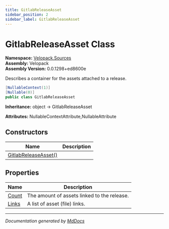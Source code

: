 ```yaml
---
title: GitlabReleaseAsset
sidebar_position: 2
sidebar_label: GitlabReleaseAsset
---
```

<!--  
  <auto-generated>   
    The contents of this file were generated by a tool.  
    Changes to this file may be list if the file is regenerated  
  </auto-generated>   
-->

# GitlabReleaseAsset Class

**Namespace:** [Velopack.Sources](../index.md)  
**Assembly:** Velopack  
**Assembly Version:** 0.0.1298+ed8600e

Describes a container for the assets attached to a release.

```csharp
[NullableContext(1)]
[Nullable(0)]
public class GitlabReleaseAsset
```

**Inheritance:** object → GitlabReleaseAsset

**Attributes:** NullableContextAttribute,NullableAttribute

## Constructors

| Name                                          | Description |
| --------------------------------------------- | ----------- |
| [GitlabReleaseAsset()](constructors/index.md) |             |

## Properties

| Name                         | Description                                 |
| ---------------------------- | ------------------------------------------- |
| [Count](properties/Count.md) | The amount of assets linked to the release. |
| [Links](properties/Links.md) | A list of asset (file) links.               |

___

*Documentation generated by [MdDocs](https://github.com/ap0llo/mddocs)*
